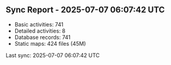 ## Sync Report - 2025-07-07 06:07:42 UTC

- Basic activities: 741
- Detailed activities: 8
- Database records: 741
- Static maps: 424 files (45M)

Last sync: 2025-07-07 06:07:42 UTC
